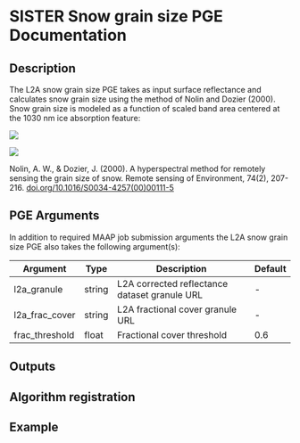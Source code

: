 # SISTER Snow grain size PGE Documentation

## Description
The L2A snow grain size PGE takes as input surface reflectance and calculates snow grain size using the method of Nolin and Dozier (2000). Snow grain size is modeled as a function of scaled band area centered at the 1030 nm ice absorption feature:![](./examples/prisma_snow_spectrum.png)![](./examples/prisma_grainsize_example1.png)Nolin, A. W., & Dozier, J. (2000).A hyperspectral method for remotely sensing the grain size of snow.Remote sensing of Environment, 74(2), 207-216.[doi.org/10.1016/S0034-4257(00)00111-5](https://doi.org/10.1016/S0034-4257(00)00111-5)
## PGE Arguments

In addition to required MAAP job submission arguments the L2A snow grain size PGE also takes the following argument(s):


|Argument| Type |  Description | Default|
|---|---|---|---|
| l2a_granule| string |L2A corrected reflectance dataset granule URL| -|
| l2a_frac_cover| string |L2A fractional cover granule URL| -|
| frac_threshold| float |Fractional cover threshold| 0.6|
## Outputs## Algorithm registration

## Example